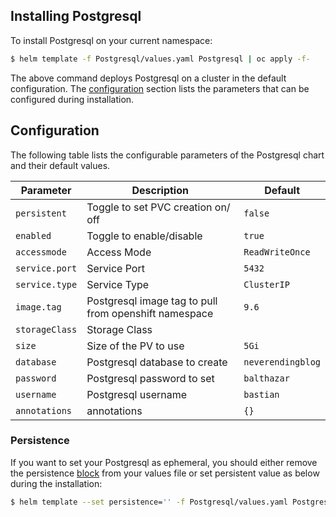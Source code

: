 ## Installing Postgresql

To install Postgresql on your current namespace:

```bash
$ helm template -f Postgresql/values.yaml Postgresql | oc apply -f-
```
The above command deploys Postgresql on a cluster in the default configuration. The [configuration](#configuration) section lists the parameters that can be configured during installation.


## Configuration
The following table lists the configurable parameters of the Postgresql chart and their default values.

| Parameter                                        | Description                                                                 | Default                                              |
| ------------------------------------------------ | --------------------------------------------------------------------------- | ---------------------------------------------------- |
| `persistent`                                          | Toggle to set PVC creation on/ off                 | `false`                                               |
| `enabled`                                          | Toggle to enable/disable                                                      | `true`                                               |
| `accessmode`                                          | Access Mode                                                      | `ReadWriteOnce`                                               |
| `service.port`                                          | Service Port                                                   | `5432`                                               |
| `service.type`                                          | Service Type                                                   | `ClusterIP`                                               |
| `image.tag`                         | Postgresql image tag to pull from openshift namespace                                                 | `9.6`                |
| `storageClass`                         | Storage Class                                                 | ` `                |
| `size`                             | Size of the PV to use                                                | `5Gi`                                           |
| `database`                         | Postgresql database to create                                                 | `neverendingblog`                                             |
| `password`                         | Postgresql password to set                                                 | `balthazar`                                             |
| `username`                         | Postgresql username                                                 | `bastian`                                             |
| `annotations`                         | annotations                                                 | `{}`                                             |

### Persistence
If you want to set your Postgresql as ephemeral, you should either remove the persistence [block](https://github.com/rht-labs/helm-charts/blob/master/charts/Postgresql/values.yaml#L55) from your values file or set persistent value as below during the installation:

```bash
$ helm template --set persistence='' -f Postgresql/values.yaml Postgresql | oc apply -f-
```
